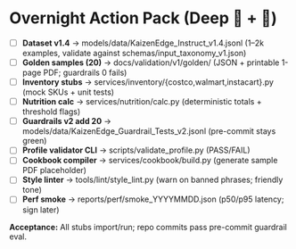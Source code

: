 # Overnight Action Pack (Deep 🐋 + 🦙)

- [ ] **Dataset v1.4** → models/data/KaizenEdge_Instruct_v1.4.jsonl (1–2k examples, validate against schemas/input_taxonomy_v1.json)
- [ ] **Golden samples (20)** → docs/validation/v1/golden/ (JSON + printable 1-page PDF; guardrails 0 fails)
- [ ] **Inventory stubs** → services/inventory/{costco,walmart,instacart}.py (mock SKUs + unit tests)
- [ ] **Nutrition calc** → services/nutrition/calc.py (deterministic totals + threshold flags)
- [ ] **Guardrails v2 add 20** → models/data/KaizenEdge_Guardrail_Tests_v2.jsonl (pre-commit stays green)
- [ ] **Profile validator CLI** → scripts/validate_profile.py (PASS/FAIL)
- [ ] **Cookbook compiler** → services/cookbook/build.py (generate sample PDF placeholder)
- [ ] **Style linter** → tools/lint/style_lint.py (warn on banned phrases; friendly tone)
- [ ] **Perf smoke** → reports/perf/smoke_YYYYMMDD.json (p50/p95 latency; sign later)

**Acceptance:** All stubs import/run; repo commits pass pre-commit guardrail eval.
